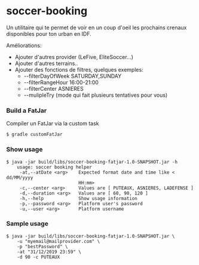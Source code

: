 # soccer-booking

Un utilitaire qui te permet de voir en un coup d'oeil les prochains crenaux disponibles pour ton urban en IDF.

Améliorations:
* Ajouter d'autres provider (LeFive, EliteSoccer...)
* Ajouter d'autres terrains..
* Ajouter des fonctions de filtres, quelques exemples:
    * --filterDayOfWeek SATURDAY,SUNDAY
    * --filterRangeHour 16:00-21:00
    * --filterCenter ASNIERES
    * --mulipleTry (mode qui fait plusieurs tentatives pour vous)

### Build a FatJar

Compiler un FatJar via la custom task
```shell
$ gradle customFatJar
```

### Show usage
```shell
$ java -jar build/libs/soccer-booking-fatjar-1.0-SNAPSHOT.jar -h
    usage: soccer booking helper
     -at,--atDate <arg>    Expected format date and time like < dd/MM/yyyy
                           HH:mm>
     -c,--center <arg>     Values are [ PUTEAUX, ASNIERES, LADEFENSE ]
     -d,--duration <arg>   Values are [ 60, 90, 120 ]
     -h,--help             Show usage information
     -p,--password <arg>   Platform user's password
     -u,--user <arg>       Platform username
```

### Sample usage

```shell
$ java -jar build/libs/soccer-booking-fatjar-1.0-SNAPSHOT.jar \
    -u "myemail@mailprovider.com" \
    -p "bestPassword" \
    -at "31/12/2019 23:59" \
    -d 90 -c PUTEAUX
```
